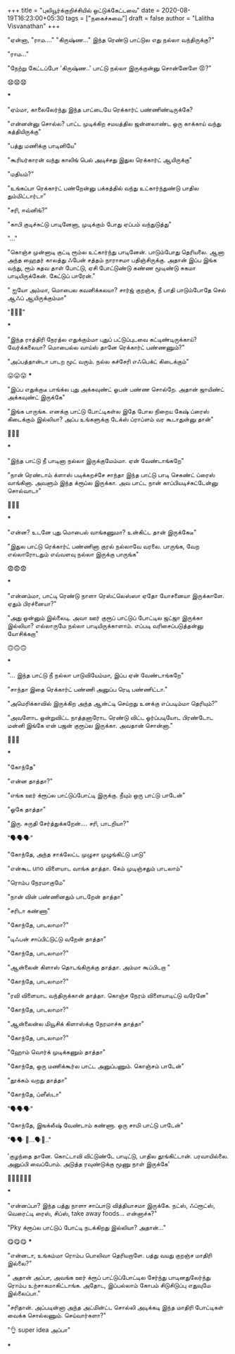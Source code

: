 +++
title = "புலியூர்க்குறிச்சியில் ஒட்டுக்கேட்டவை"
date = 2020-08-19T16:23:00+05:30
tags = ["நகைச்சுவை"]
draft = false
author = "Lalitha Visvanathan"
+++

"ஏன்னா, "ராம…." "கிருஷ்ண…" இந்த ரெண்டு பாட்டுல எது நல்லா வந்திருக்கு?"

"ராம…"

"நேற்று கேட்டப்போ  'கிருஷ்ண..' பாட்டு நல்லா இருக்குன்னு சொன்னேளே 😡?"

😧😧😧

**********************\***********************

"ஏம்மா, காலைலேர்ந்து இந்த பாட்டையே ரெக்கார்ட் பண்ணிண்டிருக்கே?

"என்னன்னு சொல்ல? பாட்ட முடிக்கிற சமயத்தில ஜன்னலாண்ட ஒரு காக்காய் வந்து கத்தியிருக்கு"

"பத்து மணிக்கு பாடினியே"

"கூரியர்காரன் வந்து காலிங் பெல் அடிச்சது இதுல ரெக்கார்ட் ஆயிருக்கு"

"மதியம்?"

"உங்கப்பா ரெக்கார்ட் பண்றேன்னு பக்கத்தில் வந்து  உட்கார்ந்துண்டு பாதில  தும்மிட்டார்டா"

"சரி, ஈவ்னிங்?"

"காபி குடிச்சுட்டு பாடினேனா, முடிக்கும் போது ஏப்பம் வந்துடுத்து"

"..."

"கொஞ்ச முன்னாடி குட்டி ரூம்ல உட்கார்ந்து பாடினேன். பாடும்போது தெரியலை. ஆனா அந்த ஹைதர் காலத்து ஃபேன் சத்தம் நாராசமா பதிஞ்சிருக்கு. அதான் இப்ப இங்க வந்து, ரூம் கதவ தாள் போட்டு, ஏசி போட்டுண்டு கண்ண மூடிண்டு சுகமா பாடியிருக்கேன். கேட்டுப் பாரேன்."

" ஐயோ அம்மா, மொபைல கவனிக்கலயா? சார்ஜ் குறஞ்சு, நீ பாதி பாடும்போதே செல் ஆஃப் ஆயிருக்கும்மா"

"🥵🥵🥵"

**********************\***********************

"இந்த ராத்திரி நேரத்ல எதுக்கும்மா புதுப் பட்டுப்புடவை கட்டிண்டிருக்காய்? வேர்க்கலையா? மொபைல்ல வாய்ஸ்  தானே ரெக்கார்ட் பண்ணணும்?"

"அப்பத்தான்டா பாடற  மூட் வரும். நல்ல கச்சேரி எஃபெக்ட் கிடைக்கும்"

😛😛😛     **********************\***********************

"இப்ப எதுக்குடீ பாங்க்ல புது அக்கவுண்ட் ஓபன் பண்ண சொல்றே. அதான் ஜாயிண்ட் அக்கவுண்ட் இருக்கே"

"இங்க பாருங்க. எனக்கு பாட்டு போட்டிகள்ல இதே போல நிறைய கேஷ் ப்ரைஸ் கிடைக்கும் இல்லியா? அப்ப உங்களுக்கு டேக்ஸ் ப்ராப்ளம் வர கூடாதுன்னு தான்"

🤥🤥🤥

**********************\***********************

"இந்த பாட்டு நீ பாடினா நல்லா இருக்குமேம்மா. ஏன் வேண்டாங்கறே"

"நான் ரெண்டாம் க்ளாஸ் படிக்கறச்சே சாந்தா இந்த பாட்டு பாடி செகண்ட் ப்ரைஸ் வாங்கினா. அவளும் இந்த க்ரூப்ல இருக்கா. அவ பாட்ட நான் காப்பியடிச்சுட்டேன்னு சொல்வாடா"

🤔🤔🤔

**********************\***********************

"என்ன? உடனே புது மொபைல் வாங்கணுமா? உன்கிட்ட தான் இருக்கேடீ"

"இதுல பாட்டு ரெக்கார்ட் பண்ணினா குரல் நல்லாவே வரலை. பாருங்க, வேற எல்லாரோடதும் எவ்வளவு நல்லா  இருக்கு பாருங்க"

😨😨😨

**********************\***********************

"என்னம்மா, பாட்டி ரெண்டு நாளா ரெஸ்ட்லெஸ்ஸா ஏதோ யோசனையா இருக்காளே. ஏதும் பிரச்னையா?"

"அது ஒன்னும் இல்லைடி. அவா ஊர் குரூப் பாட்டுப் போட்டில ஜட்ஜா இருக்கா இல்லியா? எல்லாருமே நல்லா பாடியிருக்காளாம். எப்படி வரிசைப்படுத்தன்னு யோசிக்கறா"

🙃🙃🙃

**********************\***********************

"... இந்த பாட்டு நீ நல்லா பாடுவியேம்மா, இப்ப ஏன் வேண்டாங்கறே"

"சாந்தா இதை ரெக்கார்ட் பண்ணி அனுப்ப ரெடி பண்ணிட்டா."

"அமெரிக்காவில் இருக்கிற அந்த ஆன்ட்டி செய்றது உனக்கு எப்படிம்மா தெரியும்?"

"அவளோட ஒன்றுவிட்ட நாத்தனாரோட ரெண்டு விட்ட ஓர்ப்படியோட பிரண்டோட மன்னி இங்கே என் பஜன் குரூப்ல இருக்கா. அவதான் சொன்னா."

🤔🤔🤔

**********************\***********************

"கோந்தே"

"என்ன தாத்தா?"

"எங்க ஊர் க்ரூப்ல பாட்டுப்போட்டி இருக்கு. நீயும் ஒரு பாட்டு பாடேன்"

"ஓகே தாத்தா"

"இரு. சுருதி சேர்த்துக்கறேன்…. சரி, பாடறியா?"

"🗣️🗣️🗣️"

"கோந்தே, அந்த சாக்லேட்ட முழுசா முழுங்கிட்டு பாடு"

"என்கூட uno விளையாட வாங்க தாத்தா. கேம் முடிஞ்சதும் பாடலாம்"

"ரொம்ப நேரமாகுமே"

"நான் வின் பண்ணினதும் பாடறேன் தாத்தா"

"சரிடா கண்ணா"

"கோந்தே, பாடலாமா?"

"டிஃபன் சாப்பிட்டுட்டு வறேன் தாத்தா"

"கோந்தே, பாடலாமா?"

"ஆன்லைன் கிளாஸ் தொடங்கிருக்கு தாத்தா. அம்மா கூப்பிடறா "

"கோந்தே, பாடலாமா?"

"ரவி விளையாட வந்திருக்கான் தாத்தா. கொஞ்ச நேரம் விளையாடிட்டு வரேனே"

"கோந்தே, பாடலாமா?"

"ஆன்லைன்ல மியூசிக் கிளாஸ்க்கு நேரமாச்சு தாத்தா"

"கோந்தே, பாடலாமா?"

"ஹோம் வொர்க் முடிக்கணும் தாத்தா"

"கோந்தே, ஒரு மணிக்கூர்ல பாட்ட அனுப்பணும். கொஞ்சம் பாடேன்"

"தூக்கம் வறது தாத்தா"

"கோந்தே, ப்ளீஸ்டா"

"🗣️🗣️🗣️"

"கோந்தே, இஙக்லீஷ் வேண்டாம் கண்ணா. ஒரு சாமி பாட்டு பாடேன்"

"🗣️🗣️ 🥱...🗣️🥱.."

'குழந்தை தானே. கொட்டாவி விட்டுண்டே பாடிட்டு, பாதில தூங்கிட்டான்.  பரவாயில்லை. அனுப்பி வைப்போம்.  அடுத்த ரவுண்டுக்கு மூணு நாள் இருக்கே'

👨‍🦯👨‍🦯👨‍🦯

**********************\***********************

"என்னப்பா? இந்த பத்து நாளா சாப்பாடு வித்தியாசமா இருக்கே. நட்ஸ், ஃப்ரூட்ஸ், வெரைட்டி ரைஸ், சிப்ஸ், take away foods... என்னாச்சு?"

"Pky க்ரூப்ல பாட்டுப் போட்டி நடக்கிறது இல்லியா? அதான்…"

😋😋😋                 **********************\***********************

"என்னடா, உங்கம்மா ரொம்ப பொலிவா தெரியறாளே. பத்து வயது குறஞ்ச மாதிரி இல்லை?"

" அதான் அப்பா, அவங்க ஊர் க்ரூப் பாட்டுப்போட்டில சேர்ந்து பாடினதுலேர்ந்து ரொம்ப உற்சாகமாகிட்டாங்க. அதோட, இப்பல்லாம் கோபம் சிடுசிடுப்பு எதுவுமே இல்லைப்பா."

"சரிதான். அப்படின்னா அந்த அட்மின்ட்ட சொல்லி அடிக்கடி இந்த மாதிரி போட்டிகள் வைக்க சொல்லணும். செய்வார்களா?"

"👌 super idea அப்பா"

**********************\***********************
